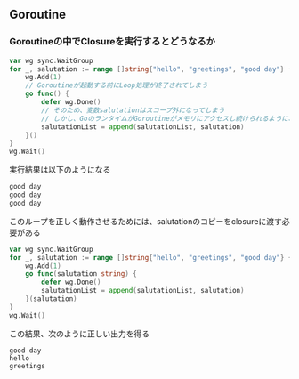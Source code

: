 ## Goroutine

### Goroutineの中でClosureを実行するとどうなるか
```go
var wg sync.WaitGroup
for _, salutation := range []string{"hello", "greetings", "good day"} {
	wg.Add(1)
	// Goroutineが起動する前にLoop処理が終了されてしまう
	go func() {
		defer wg.Done()
		// そのため、変数salutationはスコープ外になってしまう
		// しかし、GoのランタイムがGoroutineがメモリにアクセスし続けられるように、メモリをヒープへ移す
		salutationList = append(salutationList, salutation)
	}()
}
wg.Wait()
```
実行結果は以下のようになる
```zsh
good day
good day
good day
```
このループを正しく動作させるためには、salutationのコピーをclosureに渡す必要がある
```go
var wg sync.WaitGroup
for _, salutation := range []string{"hello", "greetings", "good day"} {
	wg.Add(1)
	go func(salutation string) {
		defer wg.Done()
		salutationList = append(salutationList, salutation)
	}(salutation)
}
wg.Wait()
```
この結果、次のように正しい出力を得る
```zhs
good day
hello
greetings
```
